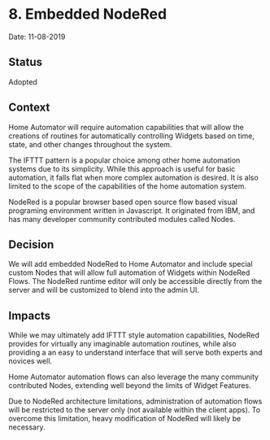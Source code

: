# 8. Embedded NodeRed

Date: 11-08-2019

## Status

Adopted

## Context

Home Automator will require automation capabilities that will allow the
creations of routines for automatically controlling Widgets based on
time, state, and other changes throughout the system.

The IFTTT pattern is a popular choice among other home automation
systems due to its simplicity.  While this approach is useful for basic
automation, it falls flat when more complex automation is desired.  It
is also limited to the scope of the capabilities of the home automation
system.

NodeRed is a popular browser based open source flow based visual
programing environment written in Javascript.  It originated from IBM,
and has many developer community contributed modules called Nodes.

## Decision

We will add embedded NodeRed to Home Automator and include special custom
Nodes that will allow full automation of Widgets within NodeRed Flows.
The NodeRed runtime editor will only be accessible directly from the
server and will be customized to blend into the admin UI.

## Impacts

While we may ultimately add IFTTT style automation capabilities, NodeRed
provides for virtually any imaginable automation routines, while also
providing a an easy to understand interface that will serve both experts
and novices well.

Home Automator automation flows can also leverage the many community
contributed Nodes, extending well beyond the limits of Widget Features.

Due to NodeRed architecture limitations, administration of automation
flows will be restricted to the server only (not available within the
client apps).  To overcome this limitation, heavy modification of NodeRed
will likely be necessary.
 
